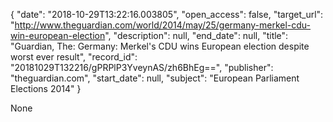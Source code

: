 {
  "date": "2018-10-29T13:22:16.003805", 
  "open_access": false, 
  "target_url": "http://www.theguardian.com/world/2014/may/25/germany-merkel-cdu-win-european-election", 
  "description": null, 
  "end_date": null, 
  "title": "Guardian, The: Germany: Merkel's CDU wins European election despite worst ever result", 
  "record_id": "20181029T132216/gPRPlP3YveynAS/zh6BhEg==", 
  "publisher": "theguardian.com", 
  "start_date": null, 
  "subject": "European Parliament Elections 2014"
}

None